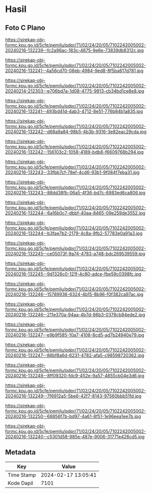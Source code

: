 # Hasil

## Foto C Plano

https://sirekap-obj-formc.kpu.go.id/5cfe/pemilu/pdpr/71/02/24/20/05/7102242005002-20240216-132239--fc2a96ac-183c-4875-9e6e-73839db8312c.jpg

https://sirekap-obj-formc.kpu.go.id/5cfe/pemilu/pdpr/71/02/24/20/05/7102242005002-20240216-132241--4a56cd70-08eb-4984-9ed8-8f5ba617d781.jpg

https://sirekap-obj-formc.kpu.go.id/5cfe/pemilu/pdpr/71/02/24/20/05/7102242005002-20240214-212303--e706bd7a-1d08-4775-9913-cb34bd1ce8e8.jpg

https://sirekap-obj-formc.kpu.go.id/5cfe/pemilu/pdpr/71/02/24/20/05/7102242005002-20240216-132241--493bd41d-4ab3-4712-8e51-776b84b1a835.jpg

https://sirekap-obj-formc.kpu.go.id/5cfe/pemilu/pdpr/71/02/24/20/05/7102242005002-20240216-132242--d68a9a84-98b5-4b3b-9316-3e82eac29cda.jpg

https://sirekap-obj-formc.kpu.go.id/5cfe/pemilu/pdpr/71/02/24/20/05/7102242005002-20240216-132242--156103c2-1058-4189-bdb8-f6609768b294.jpg

https://sirekap-obj-formc.kpu.go.id/5cfe/pemilu/pdpr/71/02/24/20/05/7102242005002-20240216-132243--33fbb7cf-78ef-4cd6-93b1-9f084f7eba31.jpg

https://sirekap-obj-formc.kpu.go.id/5cfe/pemilu/pdpr/71/02/24/20/05/7102242005002-20240216-132243--88dd38fb-06a5-4f36-bd7c-6983ed6ca806.jpg

https://sirekap-obj-formc.kpu.go.id/5cfe/pemilu/pdpr/71/02/24/20/05/7102242005002-20240216-132244--6a16b0c7-dbbf-40aa-8465-09e259de3552.jpg

https://sirekap-obj-formc.kpu.go.id/5cfe/pemilu/pdpr/71/02/24/20/05/7102242005002-20240216-132244--b3fae7b2-2179-4c8a-9fb2-57783e0a91a3.jpg

https://sirekap-obj-formc.kpu.go.id/5cfe/pemilu/pdpr/71/02/24/20/05/7102242005002-20240216-132245--ce05073f-9a74-4783-a748-bdc269539559.jpg

https://sirekap-obj-formc.kpu.go.id/5cfe/pemilu/pdpr/71/02/24/20/05/7102242005002-20240216-132245--9d1326c0-121f-4c80-adce-fbe59c0398fc.jpg

https://sirekap-obj-formc.kpu.go.id/5cfe/pemilu/pdpr/71/02/24/20/05/7102242005002-20240216-132246--15789936-6324-4b15-8b96-f0f382ca97ac.jpg

https://sirekap-obj-formc.kpu.go.id/5cfe/pemilu/pdpr/71/02/24/20/05/7102242005002-20240216-132246--211e370a-94aa-4b7d-86b3-0378cb84ede2.jpg

https://sirekap-obj-formc.kpu.go.id/5cfe/pemilu/pdpr/71/02/24/20/05/7102242005002-20240216-132247--e9b9f585-10a7-4108-8cd5-ad7b24940e79.jpg

https://sirekap-obj-formc.kpu.go.id/5cfe/pemilu/pdpr/71/02/24/20/05/7102242005002-20240216-132247--86bf8a6d-6231-4782-afa5-c98598720362.jpg

https://sirekap-obj-formc.kpu.go.id/5cfe/pemilu/pdpr/71/02/24/20/05/7102242005002-20240216-132248--8ff09320-fdc9-452e-9a57-4855cb04e3d6.jpg

https://sirekap-obj-formc.kpu.go.id/5cfe/pemilu/pdpr/71/02/24/20/05/7102242005002-20240216-132249--7f6912a5-5be6-42f7-8143-97560bbb51fd.jpg

https://sirekap-obj-formc.kpu.go.id/5cfe/pemilu/pdpr/71/02/24/20/05/7102242005002-20240216-132250--68856f7b-bd97-4a61-8f51-1e96eea1ee7b.jpg

https://sirekap-obj-formc.kpu.go.id/5cfe/pemilu/pdpr/71/02/24/20/05/7102242005002-20240216-132240--c5301d58-985e-487e-9006-31771e426cd5.jpg


## Metadata

| Key        | Value               |
| ---------- | ------------------- |
| Time Stamp | 2024-02-17 13:05:41 |
| Kode Dapil | 7101                |



